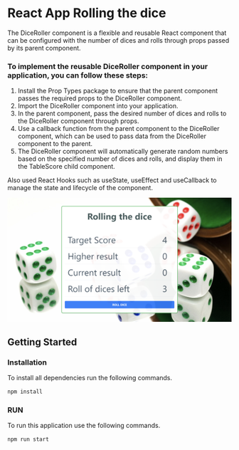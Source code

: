 # React App Rolling the dice

The DiceRoller component is a flexible and reusable React component that can be configured with the number of dices and rolls through props passed by its parent component. 

### To implement the reusable DiceRoller component in your application, you can follow these steps:

1. Install the Prop Types package to ensure that the parent component passes the required props to the DiceRoller component.
2. Import the DiceRoller component into your application.
3. In the parent component, pass the desired number of dices and rolls to the DiceRoller component through props.
4. Use a callback function from the parent component to the DiceRoller component, which can be used to pass data from the DiceRoller component to the parent.
5. The DiceRoller component will automatically generate random numbers based on the specified number of dices and rolls, and display them in the TableScore child component.

Also used React Hooks such as useState, useEffect and useCallback to manage the state and lifecycle of the component.

![Tux, the Linux mascot](https://github.com/averoli/rolling-dice/blob/main/src/img/screenshot.png)
<!-- GETTING STARTED -->
## Getting Started

### Installation

To install all dependencies run the following commands.

  ```sh
  npm install
  ```

### RUN
To run this application use the following commands.

  ```sh
  npm run start
  ```


